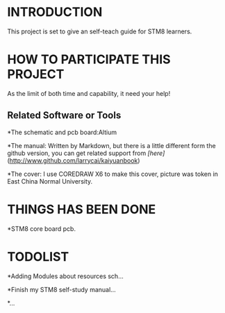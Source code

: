 # INTRODUCTION #
This project is set to give an self-teach guide for STM8 learners.

# HOW TO PARTICIPATE THIS PROJECT #
As the limit of both time and capability, it need your help!

## Related Software or Tools ##
*The schematic and pcb board:Altium

*The manual: Written by Markdown, but there is a little different form the github version, you can get related support from *[here]*(http://www.github.com/larrycai/kaiyuanbook)

*The cover: I use COREDRAW X6 to make this cover, picture was token in East China Normal University.
# THINGS HAS BEEN DONE #

*STM8 core board pcb.

# TODOLIST #

*Adding Modules about resources sch...

*Finish my STM8 self-study manual...

*...


